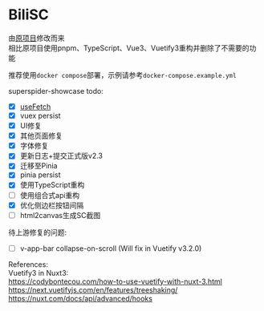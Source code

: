 # BiliSC

由[原项目](https://github.com/dd-center/SuperSpider)修改而来  
相比原项目使用pnpm、TypeScript、Vue3、Vuetify3重构并删除了不需要的功能

推荐使用`docker compose`部署，示例请参考`docker-compose.example.yml`

superspider-showcase todo:  

- [x] [useFetch](https://nuxt.com/docs/getting-started/data-fetching)
- [x] vuex persist
- [x] UI修复
- [x] 其他页面修复
- [x] 字体修复
- [x] 更新日志+提交正式版v2.3
- [x] 迁移至Pinia
- [x] pinia persist
- [x] 使用TypeScript重构
- [ ] 使用组合式api重构
- [x] 优化侧边栏按钮间隔
- [ ] html2canvas生成SC截图

待上游修复的问题:  

- [ ] v-app-bar collapse-on-scroll (Will fix in Vuetify v3.2.0)

References:  
Vuetify3 in Nuxt3:  
<https://codybontecou.com/how-to-use-vuetify-with-nuxt-3.html>  
<https://next.vuetifyjs.com/en/features/treeshaking/>  
<https://nuxt.com/docs/api/advanced/hooks>  
